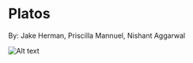 # Platos
By: Jake Herman, Priscilla Mannuel, Nishant Aggarwal

![Alt text](Screenshot1.png?raw=true "Optional Title")
